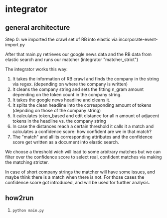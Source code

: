 # integrator

## general architecture
Step 0: we imported the crawl set of RB into elastic via incorporate-event-import.py

After that main.py retrieves our google news data and the RB data from elastic search and runs our matcher (integrator "matcher_strict")

The integrator works this way:
1. It takes the information of RB crawl and finds the company in the string via regex. (depending on where the company is written)
2. It cleans the company string and sets the fitting n_gram amount depending on the token count in the company string.
3. It takes the google news headline and cleans it.
4. It splits the clean headline into the corresponding amount of tokens (depnding on those of the company string)
5. It calculates token_based and edit distance for all n amount of adjacent tokens in the headline vs. the company string
6. In case the distances reach a certain threshold it calls it a match and calculates a confidence score: how confident are we in that match?
7. The "match" and all its corresponding attributes and the confidence score get written as a document into elastic search.

We choose a threshold wich will lead to some arbitrary matches but we can filter over the confidence score to select real, confident matches via making the matching stricter.

In case of short company strings the matcher will have some issues, and maybe think there is a match when there is not. For those cases the confidence score got introduced, and will be used for further analysis.


## how2run
1. `python main.py`
